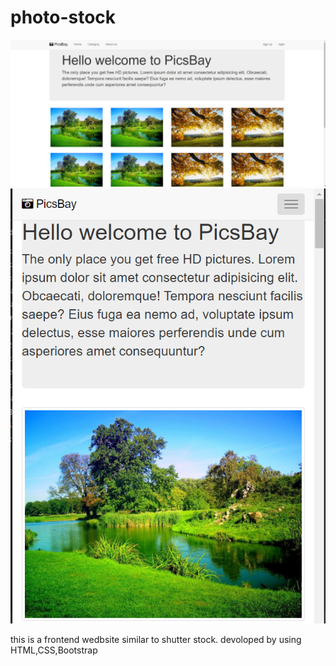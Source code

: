 # photo-stock
<img src="https://github.com/sushanth870/photo-stock/blob/main/Screenshot%20(148)5.png">
<img src="https://github.com/sushanth870/photo-stock/blob/main/Screenshot%20(147).png">

this is a  frontend wedbsite similar to shutter stock. devoloped by using HTML,CSS,Bootstrap
